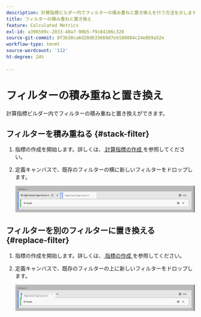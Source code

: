 ```yaml
---
description: 計算指標ビルダー内でフィルターの積み重ねと置き換えを行う方法を示します。
title: フィルターの積み重ねと置き換え
feature: Calculated Metrics
exl-id: a396599c-2033-40a7-90b5-f9c84106c328
source-git-commit: 8f3b30ca6d20d633669d7e9180884c24e0b9a52e
workflow-type: tm+mt
source-wordcount: '112'
ht-degree: 24%

---
```


# フィルターの積み重ねと置き換え

計算指標ビルダー内でフィルターの積み重ねと置き換えができます。

## フィルターを積み重ねる {#stack-filter}

1. 指標の作成を開始します。詳しくは、[ 計算指標の作成 ](/help/components/calc-metrics/cm-workflow/cm-build-metrics.md) を参照してください。

1. 定義キャンバスで、既存のフィルターの横に新しいフィルターをドロップします。

   ![ 既存の国際訪問者の横にドロップされた米国訪問者指標を示す定義キャンバス。](assets/segment-stack.png)

## フィルターを別のフィルターに置き換える {#replace-filter}

1. 指標の作成を開始します。詳しくは、[ 指標の作成 ](/help/components/calc-metrics/cm-workflow/cm-build-metrics.md) を参照してください。

1. 定義キャンバスで、既存のフィルターの上に新しいフィルターをドロップします。

   ![ 国際訪問者指標の上位にドロップされた米国の訪問者を示す定義キャンバス。](assets/segment-replace.png)
